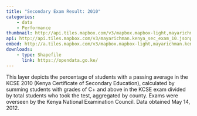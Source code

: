 ```yaml
---
title: "Secondary Exam Result: 2010"
categories: 
    - data
    - Performance
thumbnail: http://api.tiles.mapbox.com/v3/mapbox.mapbox-light,mayarichman.kenya_sec_exam_10/7/77/63.png128
api: http://api.tiles.mapbox.com/v3/mayarichman.kenya_sec_exam_10.jsonp
embed: http://a.tiles.mapbox.com/v3/mapbox.mapbox-light,mayarichman.kenya_sec_exam_10.html#6/-0.1318/37.0899
downloads:
    - type: Shapefile
      link: https://opendata.go.ke/
---
```

<p>This layer depicts the percentage of students with a passing average in the KCSE 2010 (Kenya Certificate of Secondary Education), calculated by summing students with grades of C+ and above in the KCSE exam divided by total students who took the test, aggregated by county. Exams were overseen by the Kenya National Examination Council. Data obtained May 14, 2012.</p>
